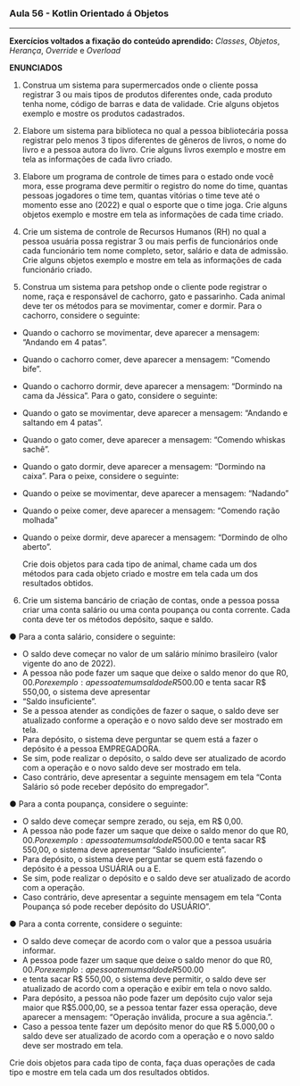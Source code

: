 ### Aula 56 - Kotlin Orientado á Objetos

<hr>

**Exercícios voltados a fixação do conteúdo aprendido:** _Classes_, _Objetos_, _Herança_, _Override_ e 
_Overload_

**ENUNCIADOS**

1. Construa um sistema para supermercados onde o cliente possa
   registrar 3 ou mais tipos de produtos diferentes onde, cada produto
   tenha nome, código de barras e data de validade. Crie alguns objetos
   exemplo e mostre os produtos cadastrados.


2. Elabore um sistema para biblioteca no qual a pessoa bibliotecária
   possa registrar pelo menos 3 tipos diferentes de gêneros de livros, o
   nome do livro e a pessoa autora do livro. Crie alguns livros exemplo e
   mostre em tela as informações de cada livro criado.


3. Elabore um programa de controle de times para o estado onde você
   mora, esse programa deve permitir o registro do nome do time,
   quantas pessoas jogadores o time tem, quantas vitórias o time teve
   até o momento esse ano (2022) e qual o esporte que o time joga. Crie
   alguns objetos exemplo e mostre em tela as informações de cada
   time criado.


4. Crie um sistema de controle de Recursos Humanos (RH) no qual a
   pessoa usuária possa registrar 3 ou mais perfis de funcionários onde
   cada funcionário tem nome completo, setor, salário e data de admissão.
   Crie alguns objetos exemplo e mostre em tela as informações de cada
   funcionário criado.


5. Construa um sistema para petshop onde o cliente pode registrar o
   nome, raça e responsável de cachorro, gato e passarinho.
   Cada animal deve ter os métodos para se movimentar, comer e
   dormir.
   Para o cachorro, considere o seguinte:
- Quando o cachorro se movimentar, deve aparecer a
  mensagem: “Andando em 4 patas”.
- Quando o cachorro comer, deve aparecer a mensagem: “Comendo bife”.
- Quando o cachorro dormir, deve aparecer a mensagem:
  “Dormindo na cama da Jéssica”.
  Para o gato, considere o seguinte:
- Quando o gato se movimentar, deve aparecer a mensagem:
  “Andando e saltando em 4 patas”.
- Quando o gato comer, deve aparecer a mensagem: “Comendo
  whiskas sachê”.
- Quando o gato dormir, deve aparecer a mensagem:
  “Dormindo na caixa”.
  Para o peixe, considere o seguinte:
- Quando o peixe se movimentar, deve aparecer a mensagem:
  “Nadando”
- Quando o peixe comer, deve aparecer a mensagem:
  “Comendo ração molhada”
- Quando o peixe dormir, deve aparecer a mensagem:
  “Dormindo de olho aberto”.

  Crie dois objetos para cada tipo de animal, chame cada um dos métodos
  para cada objeto criado e mostre em tela cada um dos resultados obtidos.

6. Crie um sistema bancário de criação de contas, onde a pessoa possa
   criar uma conta salário ou uma conta poupança ou conta corrente.
   Cada conta deve ter os métodos depósito, saque e saldo.

● Para a conta salário, considere o seguinte:
- O saldo deve começar no valor de um salário mínimo brasileiro
  (valor vigente do ano de 2022).
- A pessoa não pode fazer um saque que deixe o saldo menor
  do que R$0,00. Por exemplo: a pessoa tem um saldo de
  R$500.00 e tenta sacar R$ 550,00, o sistema deve apresentar
- “Saldo insuficiente”.
- Se a pessoa atender as condições de fazer o saque, o
  saldo deve ser atualizado conforme a operação e o
  novo saldo deve ser mostrado em tela.
- Para depósito, o sistema deve perguntar se quem está a fazer
  o depósito é a pessoa EMPREGADORA.
- Se sim, pode realizar o depósito, o saldo deve ser
  atualizado de acordo com a operação e o novo saldo
  deve ser mostrado em tela.
- Caso contrário, deve apresentar a seguinte mensagem
  em tela “Conta Salário só pode receber depósito do
  empregador”.

● Para a conta poupança, considere o seguinte:
- O saldo deve começar sempre zerado, ou seja, em R$ 0,00.
- A pessoa não pode fazer um saque que deixe o saldo menor
  do que R$0,00. Por exemplo: a pessoa tem um saldo de
  R$500.00 e tenta sacar R$ 550,00, o sistema deve apresentar
  “Saldo insuficiente”.
- Para depósito, o sistema deve perguntar se quem está fazendo
  o depósito é a pessoa USUÁRIA ou a E.
- Se sim, pode realizar o depósito e o saldo deve ser
  atualizado de acordo com a operação.
- Caso contrário, deve apresentar a seguinte mensagem
  em tela “Conta Poupança só pode receber depósito do USUÁRIO”.

● Para a conta corrente, considere o seguinte:
- O saldo deve começar de acordo com o valor que a pessoa
  usuária informar.
- A pessoa pode fazer um saque que deixe o saldo menor do
  que R$0,00. Por exemplo: a pessoa tem um saldo de R$500.00
- e tenta sacar R$ 550,00, o sistema deve permitir, o saldo deve
  ser atualizado de acordo com a operação e exibir em tela o
  novo saldo.
- Para depósito, a pessoa não pode fazer um depósito cujo valor
  seja maior que R$5.000,00, se a pessoa tentar fazer essa
  operação, deve aparecer a mensagem: “Operação inválida,
  procure a sua agência.”.
- Caso a pessoa tente fazer um depósito menor do que R$
  5.000,00 o saldo deve ser atualizado de acordo com a
  operação e o novo saldo deve ser mostrado em tela.

Crie dois objetos para cada tipo de conta, faça duas operações de
cada tipo e mostre em tela cada um dos resultados obtidos.
